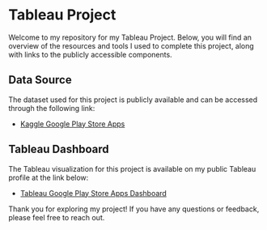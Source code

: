 # Tableau Project
Welcome to my repository for my Tableau Project. Below, you will find an overview of the resources and tools I used to complete this project, along with links to the publicly accessible components.

## Data Source
The dataset used for this project is publicly available and can be accessed through the following link:
- [Kaggle Google Play Store Apps](https://www.kaggle.com/datasets/lava18/google-play-store-apps)

## Tableau Dashboard
The Tableau visualization for this project is available on my public Tableau profile at the link below:
- [Tableau Google Play Store Apps Dashboard](https://public.tableau.com/shared/PQFG3FRWM?:display_count=n&:origin=viz_share_link)

Thank you for exploring my project! If you have any questions or feedback, please feel free to reach out.
